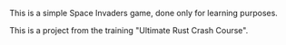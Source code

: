 This is a simple Space Invaders game, done only for learning purposes.

This is a project from the training "Ultimate Rust Crash Course".
